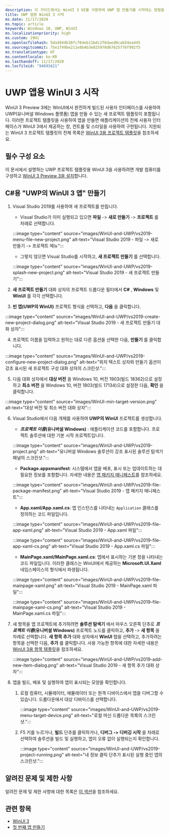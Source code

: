 ```yaml
---
description: 이 가이드에서는 WinUI 3 UI를 사용하여 UWP 앱 만들기를 시작하는 방법을 보여 줍니다.
title: UWP 앱용 WinUI 3 시작
ms.date: 11/17/2020
ms.topic: article
keywords: Windows 10, UWP, WinUI
ms.localizationpriority: high
ms.custom: 19H1
ms.openlocfilehash: 5da4944b38fc764eb11bdc2f6daed0cab54ea445
ms.sourcegitcommit: 75e1f49be211e8b4b3e825978d67625776f992f5
ms.translationtype: HT
ms.contentlocale: ko-KR
ms.lasthandoff: 11/17/2020
ms.locfileid: "94691621"
---
```

# <a name="get-started-with-winui-3-for-uwp-apps"></a>UWP 앱용 WinUI 3 시작

WinUI 3 Preview 3에는 WinUI에서 완전하게 빌드된 사용자 인터페이스를 사용하여 UWP(유니버설 Windows 플랫폼) 앱을 만들 수 있는 새 프로젝트 템플릿이 포함됩니다. 이러한 프로젝트 템플릿을 사용하여 앱을 만들면 애플리케이션의 전체 사용자 인터페이스가 WinUI 3에서 제공하는 창, 컨트롤 및 스타일을 사용하여 구현됩니다. 지원되는 WinUI 3 프로젝트 템플릿의 전체 목록은 [WinUI 3용 프로젝트 템플릿](index.md#project-templates-for-winui-3)을 참조하세요.

## <a name="prerequisites"></a>필수 구성 요소

이 문서에서 설명하는 UWP 프로젝트 템플릿용 WinUI 3을 사용하려면 개발 컴퓨터를 구성하고 [WinUI 3 Preview 3을 설치](index.md#install-winui-3-preview-3)합니다.

## <a name="create-a-winui-3-app-in-uwp-for-c"></a>C#용 "UWP의 WinUI 3 앱" 만들기

1. Visual Studio 2019를 사용하여 새 프로젝트를 만듭니다.
   - Visual Studio가 이미 실행되고 있으면 **파일** -> **새로 만들기** -> **프로젝트** 를 차례로 선택합니다.

   :::image type="content" source="images/WinUI-and-UWP/vs2019-menu-file-new-project.png" alt-text="Visual Studio 2019 - 파일 -> 새로 만들기 -> 프로젝트 메뉴":::

   - 그렇지 않으면 Visual Studio를 시작하고, **새 프로젝트 만들기** 를 선택합니다.

   :::image type="content" source="images/WinUI-and-UWP/vs2019-splash-new-project.png" alt-text="Visual Studio 2019 - 새 프로젝트 만들기":::

2. **새 프로젝트 만들기** 대화 상자의 프로젝트 드롭다운 필터에서 **C#** , **Windows** 및 **WinUI** 를 각각 선택합니다.

3. **빈 앱(UWP의 WinUI)** 프로젝트 형식을 선택하고, **다음** 을 클릭합니다.

:::image type="content" source="images/WinUI-and-UWP/vs2019-create-new-project-dialog.png" alt-text="Visual Studio 2019 - 새 프로젝트 만들기 대화 상자":::

4. 프로젝트 이름을 입력하고 원하는 대로 다른 옵션을 선택한 다음, **만들기** 를 클릭합니다.

:::image type="content" source="images/WinUI-and-UWP/vs2019-configure-new-project-dialog.png" alt-text="위치 텍스트 상자와 만들기 옵션이 강조 표시된 새 프로젝트 구성 대화 상자의 스크린샷.":::

5. 다음 대화 상자에서 **대상 버전** 을 Windows 10, 버전 1903(빌드 18362)으로 설정하고 **최소 버전** 을 Windows 10, 버전 1803(빌드 17134)으로 설정한 다음, **확인** 을 클릭합니다.

:::image type="content" source="images/WinUI-min-target-version.png" alt-text="대상 버전 및 최소 버전 대화 상자":::

6. Visual Studio에서 다음 개체를 사용하여 **UWP의 WinUI** 프로젝트를 생성합니다.

    - **_프로젝트 이름_(유니버설 Windows)** : 애플리케이션 코드를 포함합니다. 프로젝트 솔루션에 대한 기본 시작 프로젝트입니다.

    :::image type="content" source="images/WinUI-and-UWP/vs2019-project.png" alt-text="유니버설 Windows 솔루션이 강조 표시된 솔루션 탐색기 패널의 스크린샷.":::

    - **Package.appxmanifest**: 시스템에서 앱을 배포, 표시 또는 업데이트하는 데 필요한 정보를 포함합니다. 자세한 내용은 [앱 패키지 매니페스트](/uwp/schemas/appxpackage/appx-package-manifest)를 참조하세요.

    :::image type="content" source="images/WinUI-and-UWP/vs2019-file-package-manifest.png" alt-text="Visual Studio 2019 - 앱 패키지 매니페스트":::

    - **App.xaml/App.xaml.cs**: 앱 인스턴스를 나타내는 `Application` 클래스를 정의하는 코드 파일입니다.

    :::image type="content" source="images/WinUI-and-UWP/vs2019-file-app-xaml.png" alt-text="Visual Studio 2019 - App.xaml 파일":::

    :::image type="content" source="images/WinUI-and-UWP/vs2019-file-app-xaml-cs.png" alt-text="Visual Studio 2019 - App.xaml.cs 파일":::

    - **MainPage.xaml/MainPage.xaml.cs**: 앱에서 표시하는 기본 창을 나타내는 코드 파일입니다. 이러한 클래스는 WinUI에서 제공하는 **Microsoft.UI.Xaml** 네임스페이스의 형식에서 파생됩니다.

    :::image type="content" source="images/WinUI-and-UWP/vs2019-file-mainpage-xaml.png" alt-text="Visual Studio 2019 - MainPage.xaml 파일":::

    :::image type="content" source="images/WinUI-and-UWP/vs2019-file-mainpage-xaml-cs.png" alt-text="Visual Studio 2019 - MainPage.xaml.cs 파일":::

7. 새 항목을 앱 프로젝트에 추가하려면 **솔루션 탐색기** 에서 마우스 오른쪽 단추로 **_프로젝트 이름_(유니버설 Windows)** 프로젝트 노드를 클릭하고, **추가** -> **새 항목** 을 차례로 선택합니다. **새 항목 추가** 대화 상자에서 **WinUI** 탭을 선택하고, 추가하려는 항목을 선택한 다음, **추가** 를 클릭합니다. 사용 가능한 항목에 대한 자세한 내용은 [WinUI 3용 항목 템플릿](index.md#item-templates-for-winui-3)을 참조하세요.

    :::image type="content" source="images/WinUI-and-UWP/vs2019-add-new-item-dialog.png" alt-text="Visual Studio 2019 - 새 항목 추가 대화 상자":::

8. 앱을 빌드, 배포 및 실행하여 앱이 표시되는 모양을 확인합니다.

    1. 로컬 컴퓨터, 시뮬레이터, 에뮬레이터 또는 원격 디바이스에서 앱을 디버그할 수 있습니다. 드롭다운에서 대상 디바이스를 선택합니다.

        :::image type="content" source="images/WinUI-and-UWP/vs2019-menu-target-device.png" alt-text="로컬 머신 드롭다운 목록의 스크린샷.":::

    1. F5 키를 누르거나, **빌드** 단추를 클릭하거나, **디버그 -> 디버깅 시작** 을 차례로 선택하여 솔루션을 빌드 및 실행하고, 앱이 오류 없이 실행되는지 확인합니다.

        :::image type="content" source="images/WinUI-and-UWP/vs2019-project-running.png" alt-text="내 정보 클릭 단추가 표시된 실행 중인 앱의 스크린샷.":::

## <a name="known-issues-and-limitations"></a>알려진 문제 및 제한 사항

알려진 문제 및 제한 사항에 대한 목록은 [이 섹션](index.md#preview-3-limitations-and-known-issues)을 참조하세요.

## <a name="related-topics"></a>관련 항목

- [WinUI 3](index.md)
- [첫 번째 앱 만들기](/windows/uwp/get-started/your-first-app)